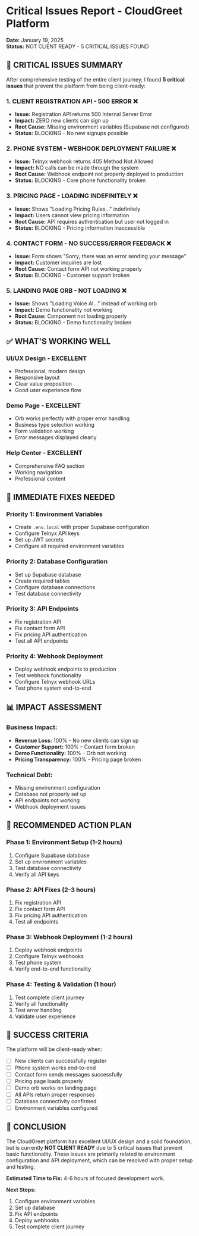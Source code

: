# Critical Issues Report - CloudGreet Platform
**Date:** January 19, 2025  
**Status:** NOT CLIENT READY - 5 CRITICAL ISSUES FOUND

## 🚨 CRITICAL ISSUES SUMMARY

After comprehensive testing of the entire client journey, I found **5 critical issues** that prevent the platform from being client-ready:

### 1. **CLIENT REGISTRATION API - 500 ERROR** ❌
- **Issue:** Registration API returns 500 Internal Server Error
- **Impact:** ZERO new clients can sign up
- **Root Cause:** Missing environment variables (Supabase not configured)
- **Status:** BLOCKING - No new signups possible

### 2. **PHONE SYSTEM - WEBHOOK DEPLOYMENT FAILURE** ❌
- **Issue:** Telnyx webhook returns 405 Method Not Allowed
- **Impact:** NO calls can be made through the system
- **Root Cause:** Webhook endpoint not properly deployed to production
- **Status:** BLOCKING - Core phone functionality broken

### 3. **PRICING PAGE - LOADING INDEFINITELY** ❌
- **Issue:** Shows "Loading Pricing Rules..." indefinitely
- **Impact:** Users cannot view pricing information
- **Root Cause:** API requires authentication but user not logged in
- **Status:** BLOCKING - Pricing information inaccessible

### 4. **CONTACT FORM - NO SUCCESS/ERROR FEEDBACK** ❌
- **Issue:** Form shows "Sorry, there was an error sending your message"
- **Impact:** Customer inquiries are lost
- **Root Cause:** Contact form API not working properly
- **Status:** BLOCKING - Customer support broken

### 5. **LANDING PAGE ORB - NOT LOADING** ❌
- **Issue:** Shows "Loading Voice AI..." instead of working orb
- **Impact:** Demo functionality not working
- **Root Cause:** Component not loading properly
- **Status:** BLOCKING - Demo functionality broken

## ✅ WHAT'S WORKING WELL

### **UI/UX Design - EXCELLENT**
- Professional, modern design
- Responsive layout
- Clear value proposition
- Good user experience flow

### **Demo Page - EXCELLENT**
- Orb works perfectly with proper error handling
- Business type selection working
- Form validation working
- Error messages displayed clearly

### **Help Center - EXCELLENT**
- Comprehensive FAQ section
- Working navigation
- Professional content

## 🔧 IMMEDIATE FIXES NEEDED

### **Priority 1: Environment Variables**
- Create `.env.local` with proper Supabase configuration
- Configure Telnyx API keys
- Set up JWT secrets
- Configure all required environment variables

### **Priority 2: Database Configuration**
- Set up Supabase database
- Create required tables
- Configure database connections
- Test database connectivity

### **Priority 3: API Endpoints**
- Fix registration API
- Fix contact form API
- Fix pricing API authentication
- Test all API endpoints

### **Priority 4: Webhook Deployment**
- Deploy webhook endpoints to production
- Test webhook functionality
- Configure Telnyx webhook URLs
- Test phone system end-to-end

## 📊 IMPACT ASSESSMENT

### **Business Impact:**
- **Revenue Loss:** 100% - No new clients can sign up
- **Customer Support:** 100% - Contact form broken
- **Demo Functionality:** 100% - Orb not working
- **Pricing Transparency:** 100% - Pricing page broken

### **Technical Debt:**
- Missing environment configuration
- Database not properly set up
- API endpoints not working
- Webhook deployment issues

## 🎯 RECOMMENDED ACTION PLAN

### **Phase 1: Environment Setup (1-2 hours)**
1. Configure Supabase database
2. Set up environment variables
3. Test database connectivity
4. Verify all API keys

### **Phase 2: API Fixes (2-3 hours)**
1. Fix registration API
2. Fix contact form API
3. Fix pricing API authentication
4. Test all endpoints

### **Phase 3: Webhook Deployment (1-2 hours)**
1. Deploy webhook endpoints
2. Configure Telnyx webhooks
3. Test phone system
4. Verify end-to-end functionality

### **Phase 4: Testing & Validation (1 hour)**
1. Test complete client journey
2. Verify all functionality
3. Test error handling
4. Validate user experience

## 🚀 SUCCESS CRITERIA

The platform will be client-ready when:
- [ ] New clients can successfully register
- [ ] Phone system works end-to-end
- [ ] Contact form sends messages successfully
- [ ] Pricing page loads properly
- [ ] Demo orb works on landing page
- [ ] All APIs return proper responses
- [ ] Database connectivity confirmed
- [ ] Environment variables configured

## 📝 CONCLUSION

The CloudGreet platform has excellent UI/UX design and a solid foundation, but is currently **NOT CLIENT READY** due to 5 critical issues that prevent basic functionality. These issues are primarily related to environment configuration and API deployment, which can be resolved with proper setup and testing.

**Estimated Time to Fix:** 4-6 hours of focused development work.

**Next Steps:** 
1. Configure environment variables
2. Set up database
3. Fix API endpoints
4. Deploy webhooks
5. Test complete client journey
